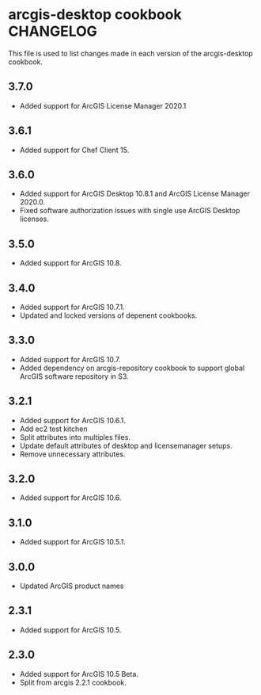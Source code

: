 arcgis-desktop cookbook CHANGELOG
=================================

This file is used to list changes made in each version of the arcgis-desktop cookbook.

3.7.0
-----
- Added support for ArcGIS License Manager 2020.1

3.6.1
-----
- Added support for Chef Client 15.

3.6.0
-----
- Added support for ArcGIS Desktop 10.8.1 and ArcGIS License Manager 2020.0.
- Fixed software authorization issues with single use ArcGIS Desktop licenses.

3.5.0
-----
- Added support for ArcGIS 10.8.


3.4.0
-----
- Added support for ArcGIS 10.7.1.
- Updated and locked versions of depenent cookbooks.

3.3.0
-----
- Added support for ArcGIS 10.7.
- Added dependency on arcgis-repository cookbook to support global ArcGIS software repository in S3.

3.2.1
-----
- Added support for ArcGIS 10.6.1.
- Add ec2 test kitchen
- Split attributes into multiples files.
- Update default attributes of desktop and licensemanager setups.
- Remove unnecessary attributes.

3.2.0
-----
- Added support for ArcGIS 10.6.

3.1.0
-----
- Added support for ArcGIS 10.5.1.

3.0.0
-----
- Updated ArcGIS product names

2.3.1
-----
- Added support for ArcGIS 10.5.

2.3.0
-----
- Added support for ArcGIS 10.5 Beta.
- Split from arcgis 2.2.1 cookbook.

